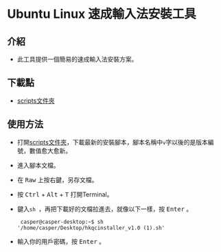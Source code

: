 Ubuntu Linux 速成輸入法安裝工具
===============================

## 介紹

 * 此工具提供一個簡易的速成輸入法安裝方案。

## 下載點

 * [scripts文件夾](https://github.com/CasperHK/HKQuickClassicInstaller/tree/master/scripts)

## 使用方法

 * 打開[scripts文件夾](https://github.com/CasperHK/HKQuickClassicInstaller/tree/master/scripts)，下載最新的安裝腳本，腳本名稱中`v`字以後的是版本編號，數值愈大愈新。
 * 進入腳本文檔。
 * 在 <kbd>Raw</kbd> 上按右鍵，另存文檔。
 * 按 <kbd>Ctrl</kbd> + <kbd>Alt</kbd> + <kbd>T</kbd> 打開Terminal。
 * 鍵入`sh `，再把下載好的文檔拉進去，就像以下一樣，按 <kbd>Enter</kbd> 。

        casper@casper-desktop:~$ sh '/home/casper/Desktop/hkqcinstaller_v1.0 (1).sh' 
 * 輸入你的用戶密碼，按 <kbd>Enter</kbd> 。
